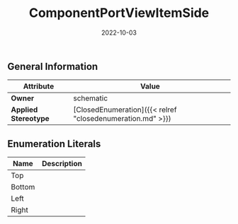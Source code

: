 ﻿---
title: ComponentPortViewItemSide
toc: false
type: specs
date: "2022-10-03"
draft: false
specification: VEC
version: 2.0.1
documentType: "Recommendation"
elementType: Class
classes:
  - ComponentPortViewItemSide
menu_name: vec-2.0.1
---


## General Information

| Attribute               | Value |
|-------------------------|-------|
| **Owner**               | schematic |
| **Applied Stereotype**  | [ClosedEnumeration]({{< relref "closedenumeration.md" >}})<br/>  |

## Enumeration Literals
| Name          | **Description** |
|---------------|-----------------|
| Top |  |
| Bottom |  |
| Left |  |
| Right |  |
